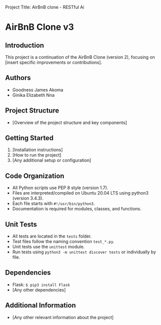 Project Title: AirBnB clone - RESTful Ai

# AirBnB Clone v3

## Introduction
This project is a continuation of the AirBnB Clone (version 2), focusing on [insert specific improvements or contributions].

## Authors
- Goodness James Akoma
- Ginika Elizabeth Nna

## Project Structure
- [Overview of the project structure and key components]

## Getting Started
1. [Installation instructions]
2. [How to run the project]
3. [Any additional setup or configuration]

## Code Organization
- All Python scripts use PEP 8 style (version 1.7).
- Files are interpreted/compiled on Ubuntu 20.04 LTS using python3 (version 3.4.3).
- Each file starts with `#!/usr/bin/python3`.
- Documentation is required for modules, classes, and functions.

## Unit Tests
- All tests are located in the `tests` folder.
- Test files follow the naming convention `test_*.py`.
- Unit tests use the `unittest` module.
- Run tests using `python3 -m unittest discover tests` or individually by file.

## Dependencies
- Flask: `$ pip3 install Flask`
- [Any other dependencies]

## Additional Information
- [Any other relevant information about the project]
